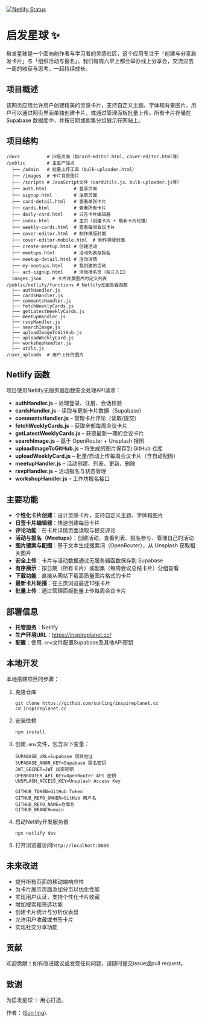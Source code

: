 [![Netlify Status](https://api.netlify.com/api/v1/badges/4a2ba2a5-6271-4ab1-86ce-581643e5dcfe/deploy-status)](https://app.netlify.com/sites/inspiration-planet/deploys)

# 启发星球 ✨

启发星球是一个面向创作者与学习者的灵感社区，这个应用专注于「创建与分享启发卡片」与「组织活动与报名」。我们每周六早上都会举办线上分享会，交流过去一周的收获与思考，一起持续成长。

## 项目概述

该网页应用允许用户创建精美的灵感卡片，支持自定义主题、字体和背景图片。用户可以通过网页界面单独创建卡片，或通过管理面板批量上传。所有卡片存储在 Supabase 数据库中，并按日期或剧集分组展示在网站上。

## 项目结构

```
/docs          # 旧版页面（如card-editor.html、cover-editor.html等）
/public        # 主生产站点
  ├── /admin   # 批量上传工具（bulk-uploader.html）
  ├── /images  # 卡片背景图片
  ├── /scripts # JavaScript文件（cardUtils.js、bulk-uploader.js等）
  ├── auth.html          # 登录页面
  ├── signup.html        # 注册页面
  ├── card-detail.html   # 查看单张卡片
  ├── cards.html         # 查看所有卡片
  ├── daily-card.html    # 日签卡片编辑器
  ├── index.html         # 主页（创建卡片 + 最新卡片轮播）
  ├── weekly-cards.html  # 查看每周会议卡片
  ├── cover-editor.html  # 制作横版封面
  ├── cover-editor-mobile.html  # 制作竖版封面
  ├── create-meetup.html # 创建活动
  ├── meetups.html       # 活动列表与报名
  ├── meetup-detail.html # 活动详情
  ├── my-meetups.html    # 我创建的活动
  ├── act-signup.html    # 活动报名页（独立入口）
  images.json    # 卡片背景图片的定义列表
/public/netlify/functions # Netlify无服务器函数
  ├── authHandler.js
  ├── cardsHandler.js
  ├── commentsHandler.js
  ├── fetchWeeklyCards.js
  ├── getLatestWeeklyCards.js
  ├── meetupHandler.js
  ├── rsvpHandler.js
  ├── searchImage.js
  ├── uploadImageToGitHub.js
  ├── uploadWeeklyCard.js
  ├── workshopHandler.js
  ├── utils.js
/user_uploads  # 用户上传的图片
```

## Netlify 函数

项目使用Netlify无服务器函数安全处理API请求：

- **authHandler.js** – 处理登录、注册、会话校验
- **cardsHandler.js** – 读取与更新卡片数据（Supabase）
- **commentsHandler.js** – 管理卡片评论（读取/提交）
- **fetchWeeklyCards.js** – 获取全部每周会议卡片
- **getLatestWeeklyCards.js** – 获取最新一期的会议卡片
- **searchImage.js** – 基于 OpenRouter + Unsplash 搜图
- **uploadImageToGitHub.js** – 将生成的图片保存到 GitHub 仓库
- **uploadWeeklyCard.js** – 批量/自动上传每周会议卡片（含自动配图）
- **meetupHandler.js** – 活动创建、列表、更新、删除
- **rsvpHandler.js** – 活动报名与状态管理
- **workshopHandler.js** – 工作坊报名接口

## 主要功能

- **个性化卡片创建**：设计灵感卡片，支持自定义主题、字体和图片
- **日签卡片编辑器**：快速创建每日卡片
- **评论功能**：在卡片详情页面读取与提交评论
- **活动与报名（Meetups）**：创建活动、查看列表、报名参与、管理自己的活动
- **图片搜索与配图**：基于文本生成搜索词（OpenRouter），从 Unsplash 获取相关图片
- **安全上传**：卡片与活动数据通过无服务器函数保存到 Supabase
- **有序展示**：按日期（所有卡片）或剧集（每周会议总结卡片）分组查看
- **下载功能**：直接从网站下载高质量图片格式的卡片
- **最新卡片轮播**：在主页浏览最近10张卡片
- **批量上传**：通过管理面板批量上传每周会议卡片

## 部署信息

- **托管服务**：Netlify
- **生产环境URL**：https://inspireplanet.cc/
- **配置**：使用`.env`文件配置Supabase及其他API密钥

## 本地开发

本地搭建项目的步骤：

1. 克隆仓库
   ```
   git clone https://github.com/sunling/inspireplanet.cc
   cd inspireplanet.cc
   ```

2. 安装依赖
   ```
   npm install
   ```

3. 创建`.env`文件，包含以下变量：
   ```
   SUPABASE_URL=Supabase 项目地址
   SUPABASE_ANON_KEY=Supabase 匿名密钥
   JWT_SECRET=JWT 加密密钥
   OPENROUTER_API_KEY=OpenRouter API 密钥
   UNSPLASH_ACCESS_KEY=Unsplash Access Key

   GITHUB_TOKEN=GitHub Token
   GITHUB_REPO_OWNER=GitHub 用户名
   GITHUB_REPO_NAME=仓库名
   GITHUB_BRANCH=main
   ```

4. 启动Netlify开发服务器
   ```
   npx netlify dev
   ```

5. 打开浏览器访问`http://localhost:8888`

## 未来改进

- 提升所有页面的移动端响应性
- 为卡片展示页面添加分页以优化性能
- 实现用户认证，支持个性化卡片收藏
- 增加搜索和筛选功能
- 创建卡片统计与分析仪表盘
- 允许用户收藏或书签卡片
- 实现社交分享功能

## 贡献

欢迎贡献！如有改进建议或发现任何问题，请随时提交issue或pull request。

## 致谢

为启发星球 ✨ 用心打造。

作者：([Sun ling](https://sunling.github.io/)).